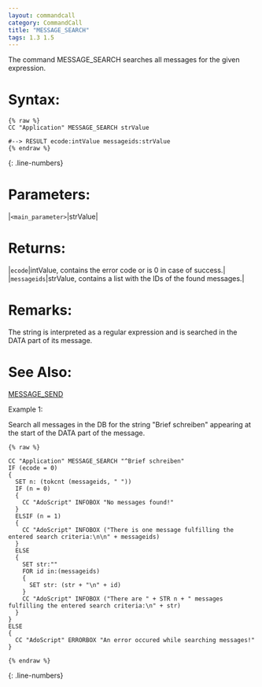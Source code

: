 ```yaml
---
layout: commandcall
category: CommandCall
title: "MESSAGE_SEARCH"
tags: 1.3 1.5
---
```


The command MESSAGE_SEARCH searches all messages for the given expression.

# Syntax:  

```adoscript
{% raw %}
CC "Application" MESSAGE_SEARCH strValue

#--> RESULT ecode:intValue messageids:strValue
{% endraw %}
```
{: .line-numbers}

# Parameters:  

|`<main_parameter>`|strValue|

# Returns:  

|`ecode`|intValue, contains the error code or is 0 in case of success.|
|`messageids`|strValue, contains a list with the IDs of the found messages.|

# Remarks:

The string is interpreted as a regular expression and is searched in the DATA part of its message.

# See Also:  

[MESSAGE_SEND](message_send.html "MESSAGE_SEND")  


Example 1:

Search all messages in the DB for the string "Brief schreiben" appearing at the start of the DATA part of the message.  
```adoscript
{% raw %}

CC "Application" MESSAGE_SEARCH "^Brief schreiben"
IF (ecode = 0)
{
  SET n: (tokcnt (messageids, " "))
  IF (n = 0)
  {
    CC "AdoScript" INFOBOX "No messages found!"
  }
  ELSIF (n = 1)
  {
    CC "AdoScript" INFOBOX ("There is one message fulfilling the entered search criteria:\n\n" + messageids)
  }
  ELSE
  {
    SET str:""
    FOR id in:(messageids)
    {
      SET str: (str + "\n" + id)
    }
    CC "AdoScript" INFOBOX ("There are " + STR n + " messages fulfilling the entered search criteria:\n" + str)
  }
}
ELSE
{
  CC "AdoScript" ERRORBOX "An error occured while searching messages!"
}

{% endraw %}
```
{: .line-numbers}

